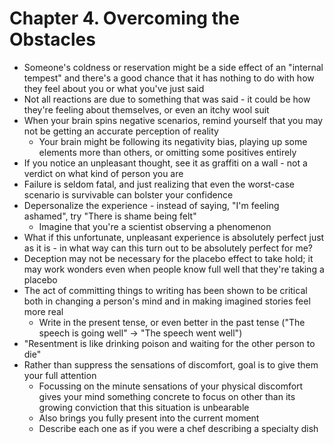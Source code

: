 # Chapter 4. Overcoming the Obstacles

* Someone's coldness or reservation might be a side effect of an "internal tempest" and there's a good chance that it has nothing to do with how they feel about you or what you've just said
* Not all reactions are due to something that was said - it could be how they're feeling about themselves, or even an itchy wool suit
* When your brain spins negative scenarios, remind yourself that you may not be getting an accurate perception of reality
  * Your brain might be following its negativity bias, playing up some elements more than others, or omitting some positives entirely
* If you notice an unpleasant thought, see it as graffiti on a wall - not a verdict on what kind of person you are
* Failure is seldom fatal, and just realizing that even the worst-case scenario is survivable can bolster your confidence
* Depersonalize the experience - instead of saying, "I'm feeling ashamed", try "There is shame being felt"
  * Imagine that you're a scientist observing a phenomenon
* What if this unfortunate, unpleasant experience is absolutely perfect just as it is - in what way can this turn out to be absolutely perfect for me?
* Deception may not be necessary for the placebo effect to take hold; it may work wonders even when people know full well that they're taking a placebo
* The act of committing things to writing has been shown to be critical both in changing a person's mind and in making imagined stories feel more real
  * Write in the present tense, or even better in the past tense ("The speech is going well" -> "The speech went well")
* "Resentment is like drinking poison and waiting for the other person to die"
* Rather than suppress the sensations of discomfort, goal is to give them your full attention
  * Focussing on the minute sensations of your physical discomfort gives your mind something concrete to focus on other than its growing conviction that this situation is unbearable
  * Also brings you fully present into the current moment
  * Describe each one as if you were a chef describing a specialty dish
